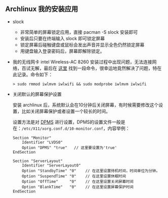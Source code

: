 ## Archlinux 我的安装应用

+   slock
    -   非常简单的屏幕锁定应用，直接 pacman -S slock 安装即可
    -   安装后只要在终端输入 slock 即可锁定屏幕
    -   锁定屏幕后碰触键盘或鼠标会发出声音并显示全色仍然锁定屏幕
    -   用键盘输入登录密码后，屏幕即解除锁定。

+   我的无线网卡 intel Wireless-AC 8260 安装过程中出现问题，无法连接网络，百试无解，最后在 [这里][1] 找到一段命令，很幸运地竟然解决了问题，特在此记录。命令如下：

        > sudo rmmod iwlmvm iwlwifi && sudo modprobe iwlmvm iwlwifi

+   关闭默认的屏幕保护设置

    安装 archlinux 后，系统默认会在10分钟后关闭屏幕，有时候需要修改这个设置，比如关闭屏幕保护或者设置一个较长的时间。

    设置方法是对 [DPMS][2] 进行设置，DPMS的设置文件一般是在：`/etc/X11/xorg.conf.d/10-monitor.conf`，内容举例：

        Section "Monitor"
            Identifier "LVDS0"
            Option "DPMS" "true"   // 这里要设置为'true'
        EndSection

        Section "ServerLayout"
            Identifier "ServerLayout0"
            Option "StandbyTime" "0"    // 在这里设置待机时间，时间单位为分钟。
            Option "SuspendTime" "0"    // 在这里设置休眠时间
            Option "OffTime"     "0"    // 在这里设置关闭屏幕时间
            Option "BlankTime"   "0"    // 在这里设置屏幕保护时间
        EndSection        

[1]: https://forum.manjaro.org/t/problems-getting-network-address-via-wireless/5007/2 "Problems getting network address via wireless"
[2]: https://wiki.archlinux.org/index.php/Display_Power_Management_Signaling "Display Power Management Signaling"
